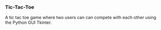 ### Tic-Tac-Toe

A tic tac toe game where two users can can compete with each other using the Python GUI Tkinter.
